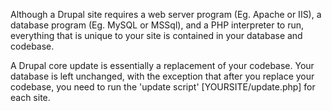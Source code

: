 Although a Drupal site requires a web server program (Eg. Apache or IIS), a database program (Eg. MySQL or MSSql), and a PHP interpreter to run, everything that is unique to your site is contained in your database and codebase.

A Drupal core update is essentially a replacement of your codebase. Your database is left unchanged, with the exception that after you replace your codebase, you need to run the 'update script' \[YOURSITE/update.php\] for each site.